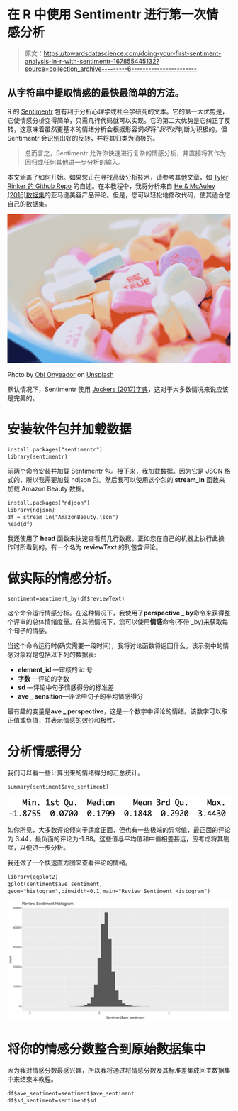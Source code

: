 # 在 R 中使用 Sentimentr 进行第一次情感分析

> 原文：<https://towardsdatascience.com/doing-your-first-sentiment-analysis-in-r-with-sentimentr-167855445132?source=collection_archive---------6----------------------->

## 从字符串中提取情感的最快最简单的方法。

R 的 [Sentimentr](https://cran.r-project.org/web/packages/sentimentr/sentimentr.pdf) 包有利于分析心理学或社会学研究的文本。它的第一大优势是，它使情感分析变得简单，只需几行代码就可以实现。它的第二大优势是它纠正了反转，这意味着虽然更基本的情绪分析会根据形容词*好*将“*我不好*判断为积极的，但 Sentimentr 会识别出好的反转，并将其归类为消极的。

> 总而言之，Sentimentr 允许你快速进行复杂的情感分析，并直接将其作为回归或任何其他进一步分析的输入。

本文涵盖了如何开始。如果您正在寻找高级分析技术，请参考其他文章，如 [Tyler Rinker 的 Github Repo](https://github.com/trinker/sentimentr) 的自述。在本教程中，我将分析来自 [He & McAuley (2016)数据集](http://jmcauley.ucsd.edu/data/amazon/)的亚马逊美容产品评论。但是，您可以轻松地修改代码，使其适合您自己的数据集。

![](img/0f2a56c3b2c1458f25d97a9d0c7829c1.png)

Photo by [Obi Onyeador](https://unsplash.com/@thenewmalcolm?utm_source=unsplash&utm_medium=referral&utm_content=creditCopyText) on [Unsplash](https://unsplash.com/s/photos/sentiment?utm_source=unsplash&utm_medium=referral&utm_content=creditCopyText)

默认情况下，Sentimentr 使用 [Jockers (2017)字典](https://github.com/mjockers/syuzhet)，这对于大多数情况来说应该是完美的。

# **安装软件包并加载数据**

```
install.packages("sentimentr")
library(sentimentr)
```

前两个命令安装并加载 Sentimentr 包。接下来，我加载数据。因为它是 JSON 格式的，所以我需要加载 ndjson 包。然后我可以使用这个包的 **stream_in** 函数来加载 Amazon Beauty 数据。

```
install.packages("ndjson")
library(ndjson)
df = stream_in("AmazonBeauty.json")
head(df)
```

我还使用了 **head** 函数来快速查看前几行数据。正如您在自己的机器上执行此操作时所看到的，有一个名为 **reviewText** 的列包含评论。

# 做实际的情感分析。

```
sentiment=sentiment_by(df$reviewText)
```

这个命令运行情感分析。在这种情况下，我使用了**perspective _ by**命令来获得整个评审的总体情绪度量。在其他情况下，您可以使用**情感**命令(不带 _by)来获取每个句子的情感。

当这个命令运行时(确实需要一段时间)，我将讨论函数将返回什么。该示例中的情感对象将是包括以下列的数据表:

*   **element_id** —审核的 id 号
*   **字数** —评论的字数
*   **sd** —评论中句子情感得分的标准差
*   **ave _ sensition**—评论中句子的平均情感得分

最有趣的变量是**ave _ perspective**，这是一个数字中评论的情绪。该数字可以取正值或负值，并表示情感的效价和极性。

# 分析情感得分

我们可以看一些计算出来的情绪得分的汇总统计。

```
summary(sentiment$ave_sentiment)
```

![](img/1a9ebec49483665f63203e1211fdaba6.png)

如你所见，大多数评论倾向于适度正面，但也有一些极端的异常值，最正面的评论为 3.44，最负面的评论为-1.88。这些值与平均值和中值相差甚远，应考虑将其剔除，以便进一步分析。

我还做了一个快速直方图来查看评论的情绪。

```
library(ggplot2)
qplot(sentiment$ave_sentiment,   geom="histogram",binwidth=0.1,main="Review Sentiment Histogram")
```

![](img/db5033c68a2edae14aae77c6deaa0169.png)

# 将你的情感分数整合到原始数据集中

因为我对情感分数最感兴趣，所以我将通过将情感分数及其标准差集成回主数据集中来结束本教程。

```
df$ave_sentiment=sentiment$ave_sentiment
df$sd_sentiment=sentiment$sd
```